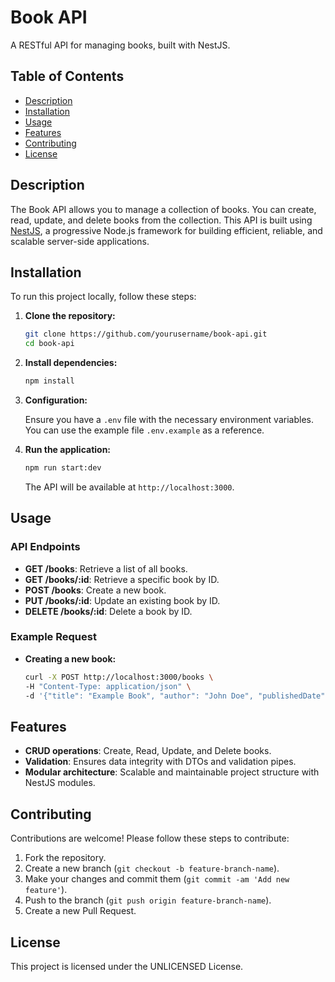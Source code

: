 # Book API

A RESTful API for managing books, built with NestJS.

## Table of Contents
- [Description](#description)
- [Installation](#installation)
- [Usage](#usage)
- [Features](#features)
- [Contributing](#contributing)
- [License](#license)

## Description

The Book API allows you to manage a collection of books. You can create, read, update, and delete books from the collection. This API is built using [NestJS](https://nestjs.com/), a progressive Node.js framework for building efficient, reliable, and scalable server-side applications.

## Installation

To run this project locally, follow these steps:

1. **Clone the repository:**

    ```sh
    git clone https://github.com/yourusername/book-api.git
    cd book-api
    ```

2. **Install dependencies:**

    ```sh
    npm install
    ```

3. **Configuration:**

    Ensure you have a `.env` file with the necessary environment variables. You can use the example file `.env.example` as a reference.

4. **Run the application:**

    ```sh
    npm run start:dev
    ```

    The API will be available at `http://localhost:3000`.

## Usage

### API Endpoints

- **GET /books**: Retrieve a list of all books.
- **GET /books/:id**: Retrieve a specific book by ID.
- **POST /books**: Create a new book.
- **PUT /books/:id**: Update an existing book by ID.
- **DELETE /books/:id**: Delete a book by ID.

### Example Request

- **Creating a new book:**

    ```sh
    curl -X POST http://localhost:3000/books \
    -H "Content-Type: application/json" \
    -d '{"title": "Example Book", "author": "John Doe", "publishedDate": "2024-01-01"}'
    ```

## Features

- **CRUD operations**: Create, Read, Update, and Delete books.
- **Validation**: Ensures data integrity with DTOs and validation pipes.
- **Modular architecture**: Scalable and maintainable project structure with NestJS modules.

## Contributing

Contributions are welcome! Please follow these steps to contribute:

1. Fork the repository.
2. Create a new branch (`git checkout -b feature-branch-name`).
3. Make your changes and commit them (`git commit -am 'Add new feature'`).
4. Push to the branch (`git push origin feature-branch-name`).
5. Create a new Pull Request.

## License

This project is licensed under the UNLICENSED License.